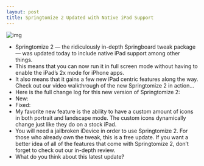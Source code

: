 ```yaml
---
layout: post
title: Springtomize 2 Updated with Native iPad Support
---
```

![img](http://media.idownloadblog.com/wp-content/uploads/2012/02/Springtomize-2-iPad.jpg)
* Springtomize 2 — the ridiculously in-depth Springboard tweak package — was updated today to include native iPad support among other things.
* This means that you can now run it in full screen mode without having to enable the iPad’s 2x mode for iPhone apps.
* It also means that it gains a few new iPad centric features along the way. Check out our video walkthrough of the new Springtomize 2 in action…
* Here is the full change log for this new version of Springtomize 2:
* New:
* Fixed:
* My favorite new feature is the ability to have a custom amount of icons in both portrait and landscape mode. The custom icons dynamically change just like they do on a stock iPad.
* You will need a jailbroken iDevice in order to use Springtomize 2. For those who already own the tweak, this is a free update. If you want a better idea of all of the features that come with Springtomize 2, don’t forget to check out our in-depth review.
* What do you think about this latest update?

